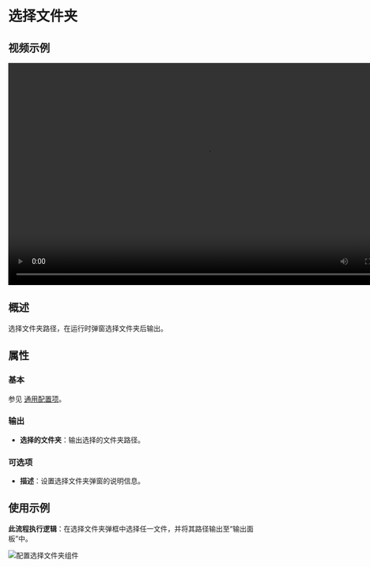 # 选择文件夹

## 视频示例

<video controls height='450px' width='800px' src="https://encooacademy.oss-cn-shanghai.aliyuncs.com/activity/SelectFolder.mp4"></video>

## 概述

选择文件夹路径，在运行时弹窗选择文件夹后输出。

## 属性

### 基本

参见 [通用配置项](../Appendix/CommonConfigurationItems.md)。

### 输出

- **选择的文件夹**：输出选择的文件夹路径。

### 可选项

- **描述**：设置选择文件夹弹窗的说明信息。

## 使用示例

**此流程执行逻辑**：在选择文件夹弹框中选择任一文件，并将其路径输出至“输出面板”中。

![配置选择文件夹组件](https://docimages.blob.core.chinacloudapi.cn/images/Activities/selectFolder.png)
